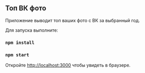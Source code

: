 ## Топ ВК фото

Приложение выводит топ ваших фото с ВК за выбранный год.

Для запуска выполните:

### `npm install`

### `npm start`

Откройте [http://localhost:3000](http://localhost:3000) чтобы увидеть в браузере.
